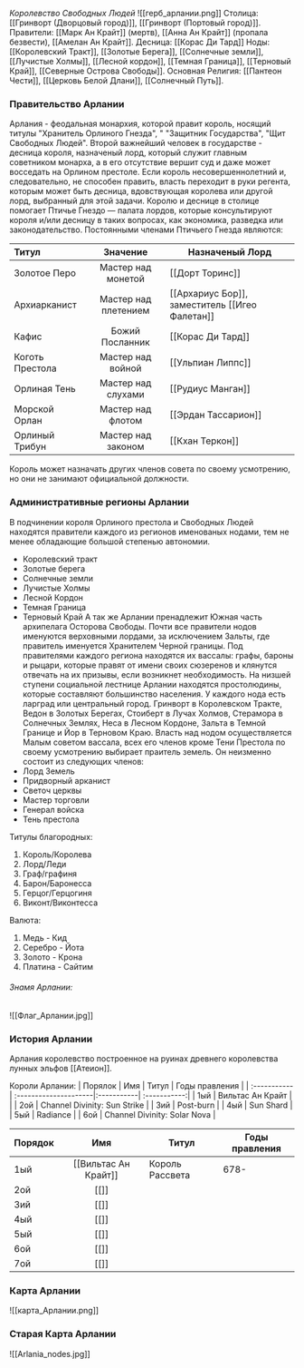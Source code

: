 *Королевство Свободных Людей*
![[герб_арлании.png]]
Столица:  [[Гринворт (Дворцовый город)]],  [[Гринворт (Портовый город)]].
Правители: [[Марк Ан Крайт]] (мертв), [[Анна Ан Крайт]] (пропала безвести), [[Амелан Ан Крайт]].
Десница: [[Корас Ди Тард]]
Ноды: [[Королевский Тракт]], [[Золотые Берега]], [[Солнечные земли]], [[Лучистые Холмы]], [[Лесной кордон]], [[Темная Граница]], [[Терновый Край]], [[Северные Острова Свободы]].
Основная Религия: [[Пантеон Чести]], [[Церковь Белой Длани]], [[Солнечный Путь]].
### Правительство Арлании
Арлания - феодальная монархия, которой правит король, носящий титулы "Хранитель Орлиного Гнезда", " "Защитник Государства", "Щит Свободных Людей". Второй важнейший человек в государстве - десница короля, назначеный лорд, который служит главным советником монарха, а в его отсутствие вершит суд и даже может восседать на Орлином престоле. Если король несовершеннолетний и, следовательно, не способен править, власть переходит в руки регента, которым может быть десница, вдовствующая королева или другой лорд, выбранный для этой задачи. 
Королю и деснице в столице помогает Птичье Гнездо — палата лордов, которые консультируют короля и/или десницу в таких вопросах, как экономика, разведка или законодательство. Постоянными членами Птичьего Гнезда являются:

| Титул           |       Значение       | Назначеный Лорд                                |
| :-------------- | :------------------: | ---------------------------------------------- |
| Золотое Перо    |  Мастер над монетой  | [[Дорт Торинс]]                                |
| Архиарканист    | Мастер над плетением | [[Архариус Бор]], заместитель [[Игео Фалетан]] |
| Кафис           |   Божий Посланник    | [[Корас Ди Тард]]                              |
| Коготь Престола |  Мастер над войной   | [[Ульпиан Липпс]]                              |
| Орлиная Тень    |  Мастер над слухами  | [[Рудиус Манган]]                              |
| Морской Орлан   |  Мастер над флотом   | [[Эрдан Тассарион]]                            |
| Орлиный Трибун  |  Мастер над законом  | [[Кхан Теркон]]                                |

Король может назначать других членов совета по своему усмотрению, но они не занимают официальной должности.

### Административные регионы Арлании
В подчинении короля Орлиного престола и Свободных Людей находятся правители каждого из регионов именованых нодами, тем не менее обладающие большой степенью автономии. 
- Королевский тракт 
- Золотые берега 
- Солнечные земли
- Лучистые Холмы
- Лесной Кордон
- Темная Граница
- Терновый Край
А так же Арлании пренадлежит Южная часть архипелага Осторова Свободы. Почти все правители нодов именуются верховными лордами, за исключением Зальты, где правитель именуется Хранителем Черной границы. Под правителями каждого региона находятся их вассалы: графы, бароны и рыцари, которые правят от имени своих сюзеренов и клянутся отвечать на их призывы, если возникнет необходимость. На низшей ступени социальной лестнице Арлании находятся простолюдины, которые составляют большинство населения.
У каждого нода есть ларград или центральный город. Гринворт в Королевском Тракте, Ведон в Золотых Берегах, Стоиберт в Лучах Холмов, Стерамора в Солнечных Землях, Неса в Лесном Кордоне, Зальта в Темной Границе и Йор в Терновом Краю.
Власть над нодом осуществляется Малым советом вассала, всех его членов кроме Тени Престола по своему усмотрению выбирает праитель земель. Он неизменно состоит из следующих членов:
- Лорд Земель 
- Придворный арканист
- Светоч церквы
- Мастер торговли 
- Генерал войска 
- Тень престола 

Титулы благородных: 
1. Король/Королева
2. Лорд/Леди
3. Граф/графиня
4. Барон/Баронесса
5. Герцог/Герцогиня 
6. Виконт/Виконтесса

Валюта:
1. Медь - Кид
2. Серебро - Йота
3. Золото - Крона
4. Платина - Сайтим 

###### Знамя Арлании:
![[Флаг_Арлании.jpg]]

### История Арлании
Арлания королевство построенное на руинах древнего королевства лунных эльфов [[Атеион]].

Короли Арлании:
| Порялок      |     Имя               | Титул      | Годы правления |
| :----------- | :---------------------|:-----------| :-----------:|
| 1ый          | Вильтас Ан Крайт      |            | 
| 2ой          |                      Channel Divinity: Sun Strike                            |
| 3ий          |                                Post-burn                                     |
| 4ый          |                                Sun Shard                                     |
| 5ый          |                                Radiance                                      |
| 6ой          |                      Channel Divinity: Solar Nova                            |


| Порядок |         Имя          | Титул           | Годы правления |
| :------ | :------------------: | --------------- | -------------- |
| 1ый     | [[Вильтас Ан Крайт]] | Король Рассвета | 678-           |
| 2ой     |         [[]]         |                 |                |
| 3ий     |         [[]]         |                 |                |
| 4ый     |         [[]]         |                 |                |
| 5ый     |         [[]]         |                 |                |
| 6ой     |         [[]]         |                 |                |
| 7ой     |         [[]]         |                 |                |

### Карта Арлании
![[карта_Арлании.png]]
### Старая Карта Арлании
![[Arlania_nodes.jpg]]
